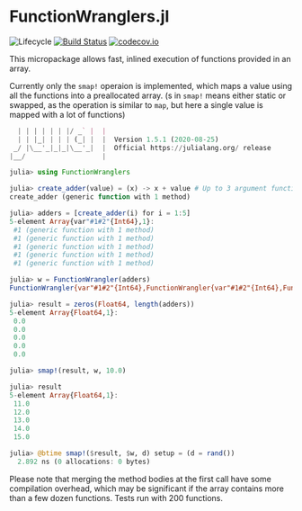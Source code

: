 # FunctionWranglers.jl

![Lifecycle](https://img.shields.io/badge/lifecycle-experimental-orange.svg)
[![Build Status](https://travis-ci.com/tisztamo/FunctionWranglers.jl.svg?branch=master)](https://travis-ci.com/tisztamo/FunctionWranglers.jl)
[![codecov.io](http://codecov.io/github/tisztamo/FunctionWranglers.jl/coverage.svg?branch=master)](http://codecov.io/github/tisztamo/FunctionWranglers.jl?branch=master)

This micropackage allows fast, inlined execution of functions provided in an array.

Currently only the `smap!` operaion is implemented, which maps a value using all the functions into a preallocated array. (s in `smap!` means either static or swapped, as the operation is similar to `map`, but here a single value is mapped with a lot of functions)

```julia
  | | | | | | |/ _` |  |
  | | |_| | | | (_| |  |  Version 1.5.1 (2020-08-25)
 _/ |\__'_|_|_|\__'_|  |  Official https://julialang.org/ release
|__/                   |

julia> using FunctionWranglers

julia> create_adder(value) = (x) -> x + value # Up to 3 argument functions are supported for now
create_adder (generic function with 1 method)

julia> adders = [create_adder(i) for i = 1:5]
5-element Array{var"#1#2"{Int64},1}:
 #1 (generic function with 1 method)
 #1 (generic function with 1 method)
 #1 (generic function with 1 method)
 #1 (generic function with 1 method)
 #1 (generic function with 1 method)

julia> w = FunctionWrangler(adders)
FunctionWrangler{var"#1#2"{Int64},FunctionWrangler{var"#1#2"{Int64},FunctionWrangler{var"#1#2"{Int64},FunctionWrangler{var"#1#2"{Int64},FunctionWrangler{var"#1#2"{Int64},FunctionWrangler{Nothing,Nothing}}}}}}(var"#1#2"{Int64}(1), FunctionWrangler{var"#1#2"{Int64},FunctionWrangler{var"#1#2"{Int64},FunctionWrangler{var"#1#2"{Int64},FunctionWrangler{var"#1#2"{Int64},FunctionWrangler{Nothing,Nothing}}}}}(var"#1#2"{Int64}(2), FunctionWrangler{var"#1#2"{Int64},FunctionWrangler{var"#1#2"{Int64},FunctionWrangler{var"#1#2"{Int64},FunctionWrangler{Nothing,Nothing}}}}(var"#1#2"{Int64}(3), FunctionWrangler{var"#1#2"{Int64},FunctionWrangler{var"#1#2"{Int64},FunctionWrangler{Nothing,Nothing}}}(var"#1#2"{Int64}(4), FunctionWrangler{var"#1#2"{Int64},FunctionWrangler{Nothing,Nothing}}(var"#1#2"{Int64}(5), FunctionWrangler{Nothing,Nothing}(nothing, nothing))))))

julia> result = zeros(Float64, length(adders))
5-element Array{Float64,1}:
 0.0
 0.0
 0.0
 0.0
 0.0

julia> smap!(result, w, 10.0)

julia> result
5-element Array{Float64,1}:
 11.0
 12.0
 13.0
 14.0
 15.0

julia> @btime smap!($result, $w, d) setup = (d = rand())
  2.892 ns (0 allocations: 0 bytes)
```

Please note that merging the method bodies at the first call have some compilation overhead, which may be significant if the array contains more than a few dozen functions. Tests run with 200 functions.
